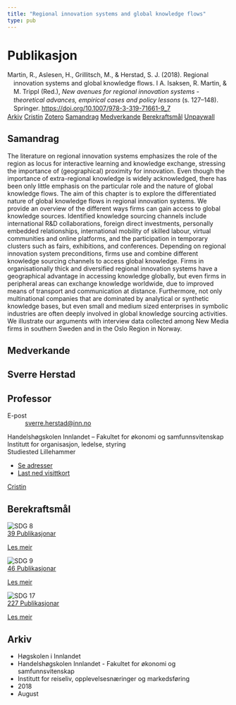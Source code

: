```yaml
---
title: "Regional innovation systems and global knowledge flows"
type: pub
---
```

<h1>Publikasjon</h1>
<article id="csl-bib-container-YSZRWXTB" class="csl-bib-container">
  <div class="csl-bib-body" style="line-height: 1.35; padding-left: 1em; text-indent:-1em;">
  <div class="csl-entry">Martin, R., Aslesen, H., Grillitsch, M., &amp; Herstad, S. J. (2018). Regional innovation systems and global knowledge flows. I A. Isaksen, R. Martin, &amp; M. Trippl (Red.), <i>New avenues for regional innovation systems - theoretical advances, empirical cases and policy lessons</i> (s. 127&#x2013;148). Springer. <a href="https://doi.org/10.1007/978-3-319-71661-9_7">https://doi.org/10.1007/978-3-319-71661-9_7</a></div>
</div>
  <div class="csl-bib-buttons">
    <a href="#taxonomy-article-YSZRWXTB" class="csl-bib-button">Arkiv</a>
    <a href="https://app.cristin.no/results/show.jsf?id=1602469" alt="Cristin URL" class="csl-bib-button">Cristin</a>
    <a href="http://zotero.org/groups/5022929/items/YSZRWXTB" alt="Zotero URL" class="csl-bib-button">Zotero</a>
    <a href="#abstract-article-YSZRWXTB" class="csl-bib-button">Samandrag</a>
    <a href="#contributors-article-YSZRWXTB" class="csl-bib-button">Medverkande</a>
    <a href="#sdg-article-YSZRWXTB" class="csl-bib-button">Berekraftsmål</a>
    <a href="http://wp.circle.lu.se/upload/CIRCLE/workingpapers/201707_martin_et_al.pdf" class="csl-bib-button">Unpaywall</a>
  </div>
  <div id="csl-bib-meta-container-YSZRWXTB"></div>
</article>
<div id="csl-bib-meta-YSZRWXTB" class="csl-bib-meta">
  <article id="abstract-article-YSZRWXTB" class="abstract-article">
    <h1>Samandrag</h1>
    The literature on regional innovation systems emphasizes the role of the region as locus for interactive learning and knowledge exchange, stressing the importance of (geographical) proximity for innovation. Even though the importance of extra-regional knowledge is widely acknowledged, there has been only little emphasis on the particular role and the nature of global knowledge flows. The aim of this chapter is to explore the differentiated nature of global knowledge flows in regional innovation systems. We provide an overview of the different ways firms can gain access to global knowledge sources. Identified knowledge sourcing channels include international R&amp;D collaborations, foreign direct investments, personally embedded relationships, international mobility of skilled labour, virtual communities and online platforms, and the participation in temporary clusters such as fairs, exhibitions, and conferences. Depending on regional innovation system preconditions, firms use and combine different knowledge sourcing channels to access global knowledge. Firms in organisationally thick and diversified regional innovation systems have a geographical advantage in accessing knowledge globally, but even firms in peripheral areas can exchange knowledge worldwide, due to improved means of transport and communication at distance. Furthermore, not only multinational companies that are dominated by analytical or synthetic knowledge bases, but even small and medium sized enterprises in symbolic industries are often deeply involved in global knowledge sourcing activities. We illustrate our arguments with interview data collected among New Media firms in southern Sweden and in the Oslo Region in Norway.
  </article>
  <article id="contributors-article-YSZRWXTB" class="contributors-article">
    <h1>Medverkande</h1>
    <div class="personas">
<div class="vrtx-hinn-person-card">
<div class="photo">
<i class="lar la-user-circle missing-person"></i>
</div>
<div class="info">
<hgroup><h1>Sverre Herstad</h1>
<h2>Professor</h2>
</hgroup><dl>
<dt>E-post</dt>
<dd>
<a href="mailto:sverre.herstad@inn.no">sverre.herstad@inn.no</a>
</dd>
</dl>
<p>
Handelshøgskolen Innlandet – Fakultet for økonomi og samfunnsvitenskap<br>
Institutt for organisasjon, ledelse, styring<br>
Studiested Lillehammer
</p>
<ul class="vrtx-hinn-links">
<li><a href="https://www.inn.no/finn-en-ansatt/sverre-herstad.html#vrtx-hinn-addresses">Se adresser</a></li>
<li><a href="https://www.inn.no/finn-en-ansatt/sverre-herstad.html?vrtx=vcf">Last ned visittkort</a></li>
</ul>
</div>
</div>
<a href="https://app.cristin.no/persons/show.jsf?id=13858" alt="Cristin URL" class="personas-cristin">Cristin</a>
</div>
  </article>
  <article id="sdg-article-YSZRWXTB" class="sdg-article">
    <h1>Berekraftsmål</h1>
    <div class="sdg-container"><div id="sdg8" class="sdg">
<img src="{{< params subfolder >}}images/sdg/sdg08_no.png" class="image" alt="SDG 8">
<div class="sdg-overlay">
<a href="{{< params subfolder >}}no/archive/?sdg=8#archive" class="sdg-publication-count"><span>39</span> Publikasjonar</a>
<p><a href="https://www.fn.no/om-fn/fns-baerekraftsmaal/anstendig-arbeid-og-oekonomisk-vekst?lang=nno-NO" class="sdg-read-more">Les meir</a></p>
</div>
</div> <div id="sdg9" class="sdg">
<img src="{{< params subfolder >}}images/sdg/sdg09_no.png" class="image" alt="SDG 9">
<div class="sdg-overlay">
<a href="{{< params subfolder >}}no/archive/?sdg=9#archive" class="sdg-publication-count"><span>46</span> Publikasjonar</a>
<p><a href="https://www.fn.no/om-fn/fns-baerekraftsmaal/industri-innovasjon-og-infrastruktur?lang=nno-NO" class="sdg-read-more">Les meir</a></p>
</div>
</div> <div id="sdg17" class="sdg">
<img src="{{< params subfolder >}}images/sdg/sdg17_no.png" class="image" alt="SDG 17">
<div class="sdg-overlay">
<a href="{{< params subfolder >}}no/archive/?sdg=17#archive" class="sdg-publication-count"><span>227</span> Publikasjonar</a>
<p><a href="https://www.fn.no/om-fn/fns-baerekraftsmaal/samarbeid-for-aa-naa-maalene?lang=nno-NO" class="sdg-read-more">Les meir</a></p>
</div>
</div></div>
  </article>
  <article id="taxonomy-article-YSZRWXTB" class="taxonomy-article">
    <h1>Arkiv</h1>
    <ul>
      <li>Høgskolen i Innlandet</li>
      <li>Handelshøgskolen Innlandet - Fakultet for økonomi og samfunnsvitenskap</li>
      <li>Institutt for reiseliv, opplevelsesnæringer og markedsføring</li>
      <li>2018</li>
      <li>August</li>
    </ul>
  </article>
</div>
